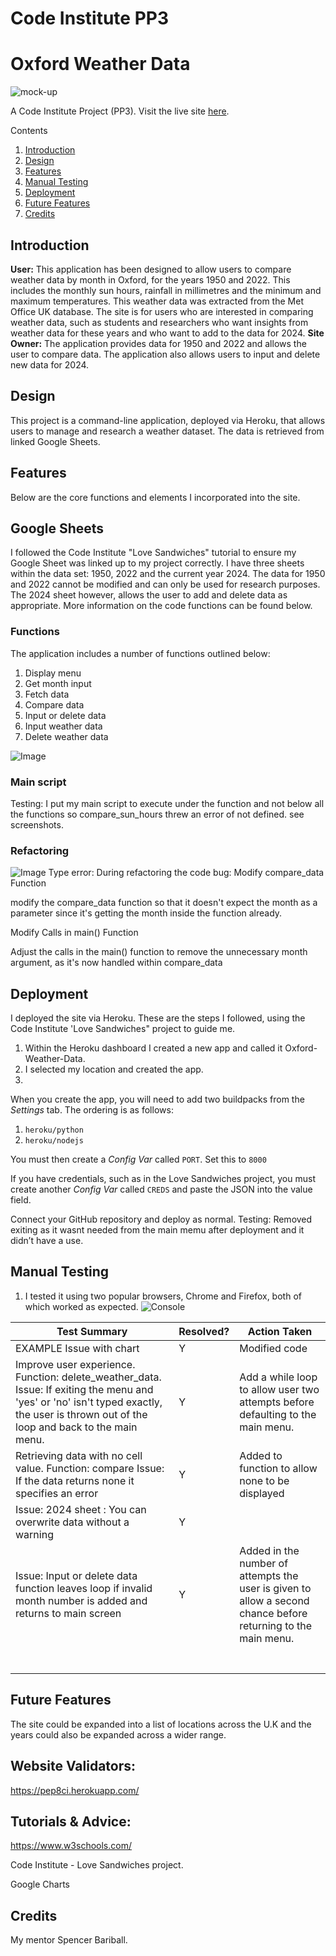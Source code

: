 # Code Institute PP3

# Oxford Weather Data
![mock-up]()

A Code Institute Project (PP3). Visit the live site [here](https://oxfordweatherdata-1a975addda17.herokuapp.com/).

Contents
1. [Introduction](#introduction)
2. [Design](#design)
3. [Features](#features)
4. [Manual Testing](#testing)
6. [Deployment](#deployment)
6. [Future Features](#future)
7. [Credits](#credits) 


## Introduction

**User:**
This application has been designed to allow users to compare weather data by month in Oxford, for the years 1950 and 2022. This includes the monthly sun hours, rainfall in millimetres and the minimum and maximum temperatures. This weather data was extracted from the Met Office UK database. The site is for users who are interested in comparing weather data, such as students and researchers who want insights from weather data for these years and who want to add to the data for 2024.
**Site Owner:**
The application provides data for 1950 and 2022 and allows the user to compare data. The application also allows users to input and delete new data for 2024.

## Design
This project is a command-line application, deployed via Heroku, that allows users to manage and research a weather dataset. The data is retrieved from linked Google Sheets.

## Features
Below are the core functions and elements I incorporated into the site.

## Google Sheets 
I followed the Code Institute "Love Sandwiches" tutorial to ensure my Google Sheet was linked up to my project correctly. I have three sheets within the data set: 1950, 2022 and the current year 2024. The data for 1950 and 2022 cannot be modified and can only be used for research purposes. The 2024 sheet however, allows the user to add and delete data as appropriate. More information on the code functions can be found below.

### Functions
The application includes a number of functions outlined below:
1. Display menu
2. Get month input
3. Fetch data
4. Compare data
5. Input or delete data
6. Input weather data
7. Delete weather data

![Image]()


### Main script

Testing:
I put my main script to execute under the function and not below all the functions so compare_sun_hours threw an error of not defined.  see screenshots.

### Refactoring

![Image]() 
Type error:
During refactoring the code bug: Modify compare_data Function

modify the compare_data function so that it doesn't expect the month as a parameter since it's getting the month inside the function already. 

Modify Calls in main() Function

Adjust the calls in the main() function to remove the unnecessary month argument, as it's now handled within compare_data

## Deployment
I deployed the site via Heroku. These are the steps I followed, using the Code Institute 'Love Sandwiches" project to guide me.
1. Within the Heroku dashboard I created a new app and called it Oxford-Weather-Data. 
2. I selected my location and created the app.
3. 




When you create the app, you will need to add two buildpacks from the _Settings_ tab. The ordering is as follows:

1. `heroku/python`
2. `heroku/nodejs`

You must then create a _Config Var_ called `PORT`. Set this to `8000`

If you have credentials, such as in the Love Sandwiches project, you must create another _Config Var_ called `CREDS` and paste the JSON into the value field.

Connect your GitHub repository and deploy as normal.
Testing:
Removed exiting as it wasnt needed from the main memu after deployment and it didn’t have a use.

## Manual Testing
1. I tested it using two popular browsers, Chrome and Firefox, both of which worked as expected.
![Console]()


|Test Summary|Resolved?|Action Taken|
|---|---|---|
|EXAMPLE Issue with chart  |  Y |  Modified code |
| Improve user experience. Function: delete_weather_data. Issue: If exiting the menu and 'yes' or 'no' isn't typed exactly, the user is thrown out of the loop and back to the main menu. |  Y | Add a while loop to allow user two attempts before defaulting to the main menu.|
|Retrieving data with no cell value. Function: compare  Issue: If the data returns none it specifies an error   |Y   |Added to function to allow none to be displayed|
|Issue: 2024 sheet : You can overwrite data without a warning   | Y  |   |
|Issue: Input or delete data function leaves loop if invalid month number is added and returns to main screen    | Y  | Added in the number of attempts the user is given to allow a second chance before returning to the main menu.  |
|   |   |   |
|   |   |   |
|   |   |   |
|   |   |   |
|   |   |   |
|   |   |   |
|   |   |   |


## Future Features
The site could be expanded into a list of locations across the U.K and the years could also be expanded across a wider range.

## Website Validators:
https://pep8ci.herokuapp.com/

## Tutorials & Advice:
https://www.w3schools.com/

Code Institute - Love Sandwiches project.

Google Charts

## Credits
My mentor Spencer Bariball.




